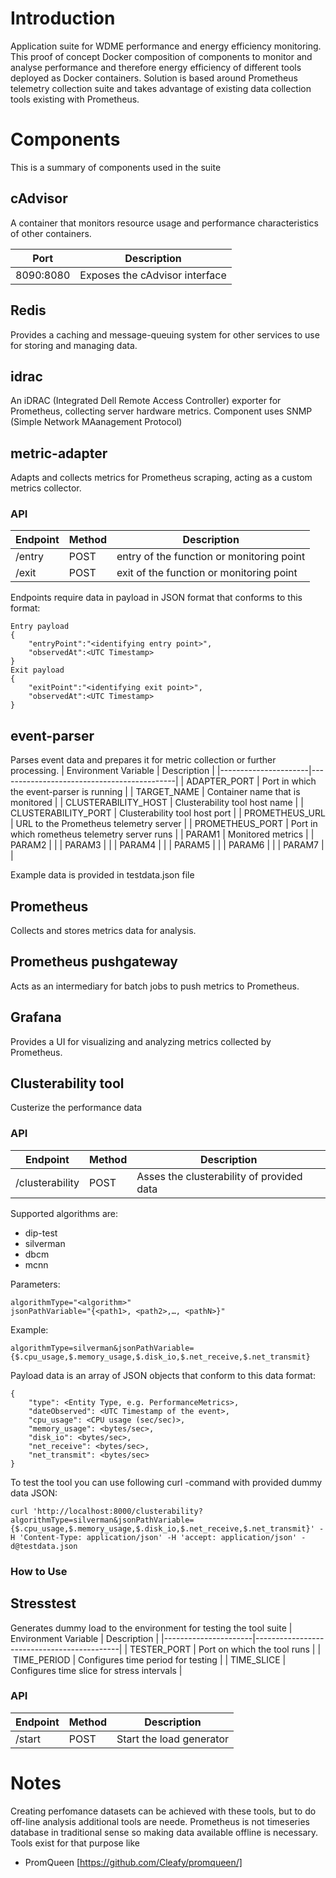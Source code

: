 # Introduction
Application suite for WDME performance and energy efficiency monitoring. This proof of concept Docker composition of components to monitor and analyse performance and therefore energy efficiency of different tools deployed as Docker containers. Solution is based around Prometheus telemetry collection suite and takes advantage of existing data collection tools existing with Prometheus.
# Components
This is a summary of components used in the suite
## cAdvisor
A container that monitors resource usage and performance characteristics of other containers.

|Port	    | Description                    |
|-----------|--------------------------------|
| 8090:8080	| Exposes the cAdvisor interface |

## Redis
Provides a caching and message-queuing system for other services to use for storing and managing data.

## idrac
An iDRAC (Integrated Dell Remote Access Controller) exporter for Prometheus, collecting server hardware metrics. Component uses SNMP (Simple Network MAanagement Protocol)

## metric-adapter
Adapts and collects metrics for Prometheus scraping, acting as a custom metrics collector.

### API
| Endpoint        | Method | Description                                |
|-----------------|--------|--------------------------------------------|
| /entry          | POST   | entry of the function or monitoring point  |
| /exit           | POST   | exit of the function or monitoring point   |

Endpoints require data in payload in JSON format that conforms to this format:
````
Entry payload
{
    "entryPoint":"<identifying entry point>", 
    "observedAt":<UTC Timestamp>
}
Exit payload
{
    "exitPoint":"<identifying exit point>", 
    "observedAt":<UTC Timestamp>
}

````

## event-parser
Parses event data and prepares it for metric collection or further processing.
| Environment Variable | Description                                |
|----------------------|--------------------------------------------|
| ADAPTER_PORT         | Port in which the event-parser is running  |
| TARGET_NAME          | Container name that is monitored           |
| CLUSTERABILITY_HOST  | Clusterability tool host name              |
| CLUSTERABILITY_PORT  | Clusterability tool host port              |
| PROMETHEUS_URL       | URL to the Prometheus telemetry server     |
| PROMETHEUS_PORT      | Port in which rometheus telemetry server runs |
| PARAM1               | Monitored metrics                          |
| PARAM2               |                                            |
| PARAM3               |                                            |
| PARAM4               |                                            |
| PARAM5               |                                            |
| PARAM6               |                                            |
| PARAM7               |                                            |

Example data is provided in testdata.json file

## Prometheus
Collects and stores metrics data for analysis.

## Prometheus pushgateway
Acts as an intermediary for batch jobs to push metrics to Prometheus.

## Grafana
Provides a UI for visualizing and analyzing metrics collected by Prometheus.

## Clusterability tool
Custerize the performance data

### API
| Endpoint        | Method | Description                                |
|-----------------|--------|--------------------------------------------|
| /clusterability | POST   | Asses the clusterability of provided data  |

Supported algorithms are: 
- dip-test
- silverman
- dbcm
- mcnn


Parameters:
````
algorithmType="<algorithm>"
jsonPathVariable="{<path1>, <path2>,…, <pathN>}"
````
Example:
````
algorithmType=silverman&jsonPathVariable={$.cpu_usage,$.memory_usage,$.disk_io,$.net_receive,$.net_transmit}
````
Payload data is an array of JSON objects that conform to this data format:

````
{
    "type": <Entity Type, e.g. PerformanceMetrics>,
    "dateObserved": <UTC Timestamp of the event>,
    "cpu_usage": <CPU usage (sec/sec)>,
    "memory_usage": <bytes/sec>,
    "disk_io": <bytes/sec>,
    "net_receive": <bytes/sec>,
    "net_transmit": <bytes/sec>
}
````
To test the tool you can use following curl -command with provided dummy data JSON:
````
curl 'http://localhost:8000/clusterability?algorithmType=silverman&jsonPathVariable={$.cpu_usage,$.memory_usage,$.disk_io,$.net_receive,$.net_transmit}' -H 'Content-Type: application/json' -H 'accept: application/json' -d@testdata.json
````


### How to Use

## Stresstest
Generates dummy load to the environment for testing the tool suite
| Environment Variable | Description                                |
|----------------------|--------------------------------------------|
| TESTER_PORT          | Port on which the tool runs                |
| TIME_PERIOD          | Configures time period for testing         |
| TIME_SLICE           | Configures time slice for stress intervals |

### API
| Endpoint | Method | Description                                |
|----------|--------|--------------------------------------------|
| /start   | POST   | Start the load generator                   |

# Notes

Creating perfomance datasets can be achieved with these tools, but to do off-line analysis additional tools are neede. Prometheus is not timeseries database in traditional sense so making data available offline is necessary. Tools exist for that purpose like
- PromQueen [https://github.com/Cleafy/promqueen/]



